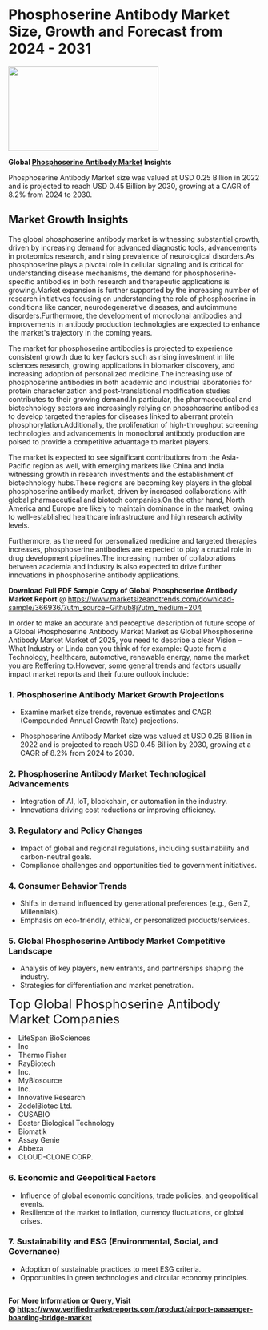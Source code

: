 <H1>Phosphoserine Antibody Market Size, Growth and Forecast from 2024 - 2031</H1><img class="aligncenter size-medium wp-image-584254" src="https://thirdeyenews.in/wp-content/uploads/2024/09/Global-Market-Research-300x168.jpeg" alt="" width="300" height="168" /><p><strong>Global&nbsp;<a href="https://www.marketsizeandtrends.com/download-sample/366936/?utm_source=Github8j?utm_medium=204">Phosphoserine Antibody Market</a> Insights</strong></p><p>Phosphoserine Antibody Market size was valued at USD 0.25 Billion in 2022 and is projected to reach USD 0.45 Billion by 2030, growing at a CAGR of 8.2% from 2024 to 2030.</p><p><h2>Market Growth Insights</h2> <p>The global phosphoserine antibody market is witnessing substantial growth, driven by increasing demand for advanced diagnostic tools, advancements in proteomics research, and rising prevalence of neurological disorders.As phosphoserine plays a pivotal role in cellular signaling and is critical for understanding disease mechanisms, the demand for phosphoserine-specific antibodies in both research and therapeutic applications is growing.Market expansion is further supported by the increasing number of research initiatives focusing on understanding the role of phosphoserine in conditions like cancer, neurodegenerative diseases, and autoimmune disorders.Furthermore, the development of monoclonal antibodies and improvements in antibody production technologies are expected to enhance the market's trajectory in the coming years.</p> <p>The market for phosphoserine antibodies is projected to experience consistent growth due to key factors such as rising investment in life sciences research, growing applications in biomarker discovery, and increasing adoption of personalized medicine.The increasing use of phosphoserine antibodies in both academic and industrial laboratories for protein characterization and post-translational modification studies contributes to their growing demand.In particular, the pharmaceutical and biotechnology sectors are increasingly relying on phosphoserine antibodies to develop targeted therapies for diseases linked to aberrant protein phosphorylation.Additionally, the proliferation of high-throughput screening technologies and advancements in monoclonal antibody production are poised to provide a competitive advantage to market players.</p> <p>The market is expected to see significant contributions from the Asia-Pacific region as well, with emerging markets like China and India witnessing growth in research investments and the establishment of biotechnology hubs.These regions are becoming key players in the global phosphoserine antibody market, driven by increased collaborations with global pharmaceutical and biotech companies.On the other hand, North America and Europe are likely to maintain dominance in the market, owing to well-established healthcare infrastructure and high research activity levels.</p> <p>Furthermore, as the need for personalized medicine and targeted therapies increases, phosphoserine antibodies are expected to play a crucial role in drug development pipelines.The increasing number of collaborations between academia and industry is also expected to drive further innovations in phosphoserine antibody applications.</p> <p><span class=""><strong>Download Full PDF Sample Copy of Global Phosphoserine Antibody Market Report</strong> @ <a href="https://www.marketsizeandtrends.com/download-sample/366936/?utm_source=Github8j?utm_medium=204" target="_blank">https://www.marketsizeandtrends.com/download-sample/366936/?utm_source=Github8j?utm_medium=204</a></span></p><p>In order to make an accurate and perceptive description of future scope of a Global&nbsp;Phosphoserine Antibody Market Market as Global&nbsp;Phosphoserine Antibody Market Market of 2025, you need to describe a clear Vision &ndash; What Industry or Linda can you think of for example: Quote from a Technology, healthcare, automotive, renewable energy, name the market you are Reffering to.However, some general trends and factors usually impact market reports and their future outlook include:</p><h3>1.&nbsp;<strong>Phosphoserine Antibody Market Growth Projections</strong></h3><ul><li>Examine market size trends, revenue estimates and CAGR (Compounded Annual Growth Rate) projections.</li><li><p>Phosphoserine Antibody Market size was valued at USD 0.25 Billion in 2022 and is projected to reach USD 0.45 Billion by 2030, growing at a CAGR of 8.2% from 2024 to 2030.</p></li></ul><h3>2.&nbsp;<strong>Phosphoserine Antibody Market Technological Advancements</strong></h3><ul><li>Integration of AI, IoT, blockchain, or automation in the industry.</li><li>Innovations driving cost reductions or improving efficiency.</li></ul><h3>3.&nbsp;<strong>Regulatory and Policy Changes</strong></h3><ul><li>Impact of global and regional regulations, including sustainability and carbon-neutral goals.</li><li>Compliance challenges and opportunities tied to government initiatives.</li></ul><h3>4.&nbsp;<strong>Consumer Behavior Trends</strong></h3><ul><li>Shifts in demand influenced by generational preferences (e.g., Gen Z, Millennials).</li><li>Emphasis on eco-friendly, ethical, or personalized products/services.</li></ul><h3>5.&nbsp;<strong>Global Phosphoserine Antibody Market Competitive Landscape</strong></h3><ul><li>Analysis of key players, new entrants, and partnerships shaping the industry.</li><li>Strategies for differentiation and market penetration.</li></ul><p data-pm-slice="1 1 []"><span style="color: inherit; font-family: inherit; font-size: 25px;">Top Global Phosphoserine Antibody Market Companies</span></p><div class="" data-test-id=""><p><li>LifeSpan BioSciences</li><li> Inc</li><li> Thermo Fisher</li><li> RayBiotech</li><li> Inc.</li><li> MyBiosource</li><li> Inc.</li><li> Innovative Research</li><li> ZodelBiotec Ltd.</li><li> CUSABIO</li><li> Boster Biological Technology</li><li> Biomatik</li><li> Assay Genie</li><li> Abbexa</li><li> CLOUD-CLONE CORP.</li></p></div><h3>6.&nbsp;<strong>Economic and Geopolitical Factors</strong></h3><ul><li>Influence of global economic conditions, trade policies, and geopolitical events.</li><li>Resilience of the market to inflation, currency fluctuations, or global crises.</li></ul><h3>7.&nbsp;<strong>Sustainability and ESG (Environmental, Social, and Governance)</strong></h3><ul><li>Adoption of sustainable practices to meet ESG criteria.</li><li>Opportunities in green technologies and circular economy principles.</li></ul><h2><strong style="font-size: 14px;">For More Information or Query, Visit @&nbsp;</strong><a style="background-color: #ffffff; font-size: 14px;" href="https://www.marketsizeandtrends.com/report/phosphoserine-antibody-market/" target="_blank">https://www.verifiedmarketreports.com/product/airport-passenger-boarding-bridge-market</a></h2>